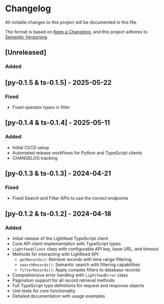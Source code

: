 # Changelog

All notable changes to this project will be documented in this file.

The format is based on [Keep a Changelog](https://keepachangelog.com/en/1.0.0/),
and this project adheres to [Semantic Versioning](https://semver.org/spec/v2.0.0.html).

## [Unreleased]
### Added

## [py-0.1.5 & ts-0.1.5] - 2025-05-22
### Fixed
- Fixed operator types in filter

## [py-0.1.4 & ts-0.1.4] - 2025-05-11
### Added
- Initial CI/CD setup
- Automated release workflows for Python and TypeScript clients
- CHANGELOG tracking

## [py-0.1.3 & ts-0.1.3] - 2024-04-21
### Fixed
- Fixed Search and Filter APIs to use the correct endpoints 

## [py-0.1.2 & ts-0.1.2] - 2024-04-18
### Added
- Initial release of the Lightfeed TypeScript client
- Core API client implementation with TypeScript types
- `LightfeedClient` class with configurable API key, base URL, and timeout
- Methods for interacting with Lightfeed API:
  - `getRecords()`: Retrieve records with time range filtering
  - `searchRecords()`: Semantic search with filtering capabilities
  - `filterRecords()`: Apply complex filters to database records
- Comprehensive error handling with `LightfeedError` class
- Pagination support for all record retrieval methods
- Full TypeScript type definitions for request and response objects
- Unit tests for core functionality
- Detailed documentation with usage examples
